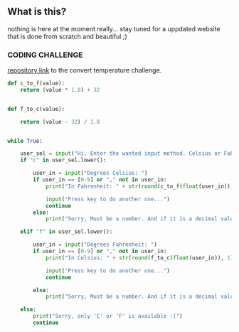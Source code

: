 ## What is this?

nothing is here at the moment really... stay tuned for a uppdated website that is done from scratch and beautiful ;)

### CODING CHALLENGE
[repository link](https://github.com/FreezingDew/Temperature_Convert) to the convert temperature challenge.
```python
def c_to_f(value):
    return (value * 1.8) + 32


def f_to_c(value):

    return (value - 32) / 1.8


while True:

    user_sel = input("Hi, Enter the wanted input method. Celsius or Fahrenheit(C/F):")
    if "c" in user_sel.lower():

        user_in = input("Degrees Celsius: ")
        if user_in == [0-9] or "," not in user_in:
            print("In Fahrenheit: " + str(round(c_to_f(float(user_in)), 1)))  # string>float>Fahrenheit>rounded>string

            input("Press key to do another one...")
            continue
        else:
            print("Sorry, Must be a number. And if it is a decimal value, it should be divided with a '.'(dot)")

    elif "f" in user_sel.lower():

        user_in = input("Degrees Fahrenheit: ")
        if user_in == [0-9] or "," not in user_in:
            print("In Celsius: " + str(round(f_to_c(float(user_in)), 1)))  # string>float>Celsius>rounded>string

            input("Press key to do another one...")
            continue

        else:
            print("Sorry, Must be a number. And if it is a decimal value, it should be divided with a '.'(dot)")

    else:
        print("Sorry, only 'C' or 'F' is available :(")
        continue

```
